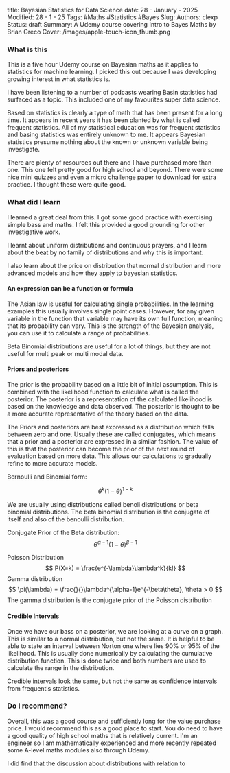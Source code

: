 title: Bayesian Statistics for Data Science
date: 28 - January - 2025
Modified: 28 - 1 - 25
Tags: #Maths #Statistics #Bayes
Slug: 
Authors: clexp
Status: draft
Summary: A Udemy course covering Intro to Bayes Maths by Brian Greco
Cover: /images/apple-touch-icon_thumb.png


### What is this
This is a five hour Udemy course on Bayesian maths as it applies to statistics for machine learning. I picked this out because I was developing growing interest in what statistics is.

I have been listening to a number of podcasts wearing Basin statistics had surfaced as a topic. This included one of my favourites super data science.

Based on statistics is clearly a type of math that has been present for a long time. It appears in recent years it has been planted by what is called frequent statistics. All of my statistical education was for frequent statistics and basing statistics was entirely unknown to me. It appears Bayesian statistics presume nothing about the known or unknown variable being investigate.

There are plenty of resources out there and I have purchased more than one. This one felt pretty good for high school and beyond. There were some nice mini quizzes and even a micro challenge paper to download for extra practice. I thought these were quite good.
### What did I learn
I learned a great deal from this. I got some good practice with exercising simple bass and maths. I felt this provided a good grounding for other investigative work.

I learnt about uniform distributions and continuous prayers, and I learn about the beat by no family of distributions and why this is important.

I also learn about the price on distribution that normal distribution and more advanced models and how they apply to bayesian statistics.

#### An expression can be a function or formula
The Asian law is useful for calculating single probabilities. In the learning examples this usually involves single point cases. However, for any given variable in the function that variable may have its own full function, meaning that its probability can vary. This is the strength of the Bayesian analysis, you can use it to calculate a range of probabilities. 

Beta Binomial distributions are useful for a lot of things, but they are not useful for multi peak or multi modal data.  

#### Priors and posteriors
The prior is the probability based on a little bit of initial assumption. This is combined with the likelihood function to calculate what is called the posterior. The posterior is a representation of the calculated likelihood is based on the knowledge and data observed. The posterior is thought to be a more accurate representative of the theory based on the data.

The Priors and posteriors are best expressed as a distribution which falls between zero and one. Usually these are called conjugates, which means that a prior and a posterior are expressed in a similar fashion. The value of this is that the posterior can become the prior of the next round of evaluation based on more data. This allows our calculations to gradually refine to more accurate models.

Bernoulli and Binomial form:

$$ \theta^{k} (1-\theta)^{1-k} $$

We are usually using distributions called benoli  distributions or beta binomial distributions. The beta binomial distribution is the conjugate of itself and also of the benoulli distribution.

Conjugate Prior of the Beta distribution:
$$ \theta^{\alpha-1} (1-\theta)^{\beta-1} $$

Poisson Distribution
$$ P(X=k) = \frac{e^{-\lambda}\lambda^k}{k!} $$
Gamma distribution
$$ \pi(\lambda) = \frac{}{}\lambda^{\alpha-1}e^{-\beta\theta}, \theta > 0 $$
The gamma distribution is the conjugate prior of the Poisson distribution
#### Credible Intervals
Once we have our bass on a posterior, we are looking at a curve on a graph. This is similar to a normal distribution, but not the same. It is helpful to be able to state an interval between Norton one where lies 90% or 95% of the likelihood. This is usually done numerically by calculating the cumulative distribution function. This is done twice and both numbers are used to calculate the range in the distribution.

Credible intervals look the same, but not the same as confidence intervals from frequentis statistics.
### Do I recommend?

Overall, this was a good course and sufficiently long for the value purchase price. I would recommend this as a good place to start. You do need to have a good quality of high school maths that is relatively current. I'm an engineer so I am mathematically experienced and more recently repeated some A-level maths modules also through Udemy.

I did find that the discussion about distributions with relation to 